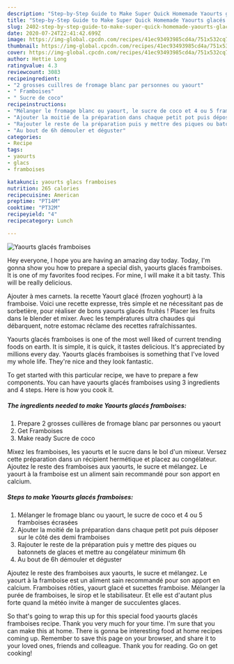 ```yaml
---
description: "Step-by-Step Guide to Make Super Quick Homemade Yaourts glacés framboises"
title: "Step-by-Step Guide to Make Super Quick Homemade Yaourts glacés framboises"
slug: 2402-step-by-step-guide-to-make-super-quick-homemade-yaourts-glaces-framboises
date: 2020-07-24T22:41:42.699Z
image: https://img-global.cpcdn.com/recipes/41ec93493985cd4a/751x532cq70/yaourts-glaces-framboises-photo-principale-de-la-recette.jpg
thumbnail: https://img-global.cpcdn.com/recipes/41ec93493985cd4a/751x532cq70/yaourts-glaces-framboises-photo-principale-de-la-recette.jpg
cover: https://img-global.cpcdn.com/recipes/41ec93493985cd4a/751x532cq70/yaourts-glaces-framboises-photo-principale-de-la-recette.jpg
author: Hettie Long
ratingvalue: 4.3
reviewcount: 3083
recipeingredient:
- "2 grosses cuillres de fromage blanc par personnes ou yaourt"
- " Framboises"
- " Sucre de coco"
recipeinstructions:
- "Mélanger le fromage blanc ou yaourt, le sucre de coco et 4 ou 5 framboises écrasées"
- "Ajouter la moitié de la préparation dans chaque petit pot puis déposer sur le côté des demi framboises"
- "Rajouter le reste de la préparation puis y mettre des piques ou batonnets de glaces et mettre au congélateur minimum 6h"
- "Au bout de 6h démouler et déguster"
categories:
- Recipe
tags:
- yaourts
- glacs
- framboises

katakunci: yaourts glacs framboises 
nutrition: 265 calories
recipecuisine: American
preptime: "PT14M"
cooktime: "PT32M"
recipeyield: "4"
recipecategory: Lunch

---
```



![Yaourts glacés framboises](https://img-global.cpcdn.com/recipes/41ec93493985cd4a/751x532cq70/yaourts-glaces-framboises-photo-principale-de-la-recette.jpg)

Hey everyone, I hope you are having an amazing day today. Today, I'm gonna show you how to prepare a special dish, yaourts glacés framboises. It is one of my favorites food recipes. For mine, I will make it a bit tasty. This will be really delicious.

Ajouter à mes carnets. la recette Yaourt glacé (frozen yoghourt) à la framboise. Voici une recette expresse, très simple et ne nécessitant pas de sorbetière, pour réaliser de bons yaourts glacés fruités ! Placer les fruits dans le blender et mixer. Avec les températures ultra chaudes qui débarquent, notre estomac réclame des recettes rafraîchissantes.

Yaourts glacés framboises is one of the most well liked of current trending foods on earth. It is simple, it is quick, it tastes delicious. It's appreciated by millions every day. Yaourts glacés framboises is something that I've loved my whole life. They're nice and they look fantastic.


To get started with this particular recipe, we have to prepare a few components. You can have yaourts glacés framboises using 3 ingredients and 4 steps. Here is how you cook it.

<!--inarticleads1-->

##### The ingredients needed to make Yaourts glacés framboises:

1. Prepare 2 grosses cuillères de fromage blanc par personnes ou yaourt
1. Get  Framboises
1. Make ready  Sucre de coco


Mixez les framboises, les yaourts et le sucre dans le bol d&#39;un mixeur. Versez cette préparation dans un récipient hermétique et placez au congélateur. Ajoutez le reste des framboises aux yaourts, le sucre et mélangez. Le yaourt à la framboise est un aliment sain recommandé pour son apport en calcium. 

<!--inarticleads2-->

##### Steps to make Yaourts glacés framboises:

1. Mélanger le fromage blanc ou yaourt, le sucre de coco et 4 ou 5 framboises écrasées
1. Ajouter la moitié de la préparation dans chaque petit pot puis déposer sur le côté des demi framboises
1. Rajouter le reste de la préparation puis y mettre des piques ou batonnets de glaces et mettre au congélateur minimum 6h
1. Au bout de 6h démouler et déguster


Ajoutez le reste des framboises aux yaourts, le sucre et mélangez. Le yaourt à la framboise est un aliment sain recommandé pour son apport en calcium. Framboises rôties, yaourt glacé et sucettes framboise. Mélanger la purée de framboises, le sirop et le stabilisateur. Et elle est d&#39;autant plus forte quand la météo invite à manger de succulentes glaces. 

So that's going to wrap this up for this special food yaourts glacés framboises recipe. Thank you very much for your time. I'm sure that you can make this at home. There is gonna be interesting food at home recipes coming up. Remember to save this page on your browser, and share it to your loved ones, friends and colleague. Thank you for reading. Go on get cooking!
